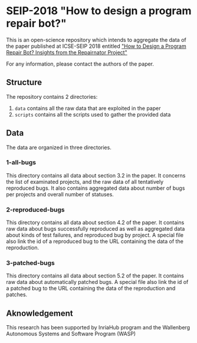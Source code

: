 # SEIP-2018 "How to design a program repair bot?"

This is an open-science repository which intends to aggregate the data of the paper published at ICSE-SEIP 2018 entitled ["How to Design a Program Repair Bot? Insights from the Repairnator Project"](https://hal.inria.fr/hal-01691496)

For any information, please contact the authors of the paper.

## Structure

The repository contains 2 directories:

1. `data` contains all the raw data that are exploited in the paper
2. `scripts` contains all the scripts used to gather the provided data

## Data

The data are organized in three directories.

 
### 1-all-bugs 

This directory contains all data about section 3.2 in the paper. 
It concerns the list of examinated projects, and the raw data of all tentatively reproduced bugs. 
It also contains aggregated data about number of bugs per projects and overall number of statuses. 

### 2-reproduced-bugs

This directory contains all data about section 4.2 of the paper.
It contains raw data about bugs successfully reproduced as well as aggregated data about kinds of test failures, and reproduced bug by project.
A special file also link the id of a reproduced bug to the URL containing the data of the reproduction.

### 3-patched-bugs

This directory contains all data about section 5.2 of the paper. 
It contains raw data about automatically patched bugs.
A special file also link the id of a patched bug to the URL containing the data of the reproduction and patches.


## Aknowledgement

This research has been supported by InriaHub program and the Wallenberg Autonomous Systems and Software Program (WASP)